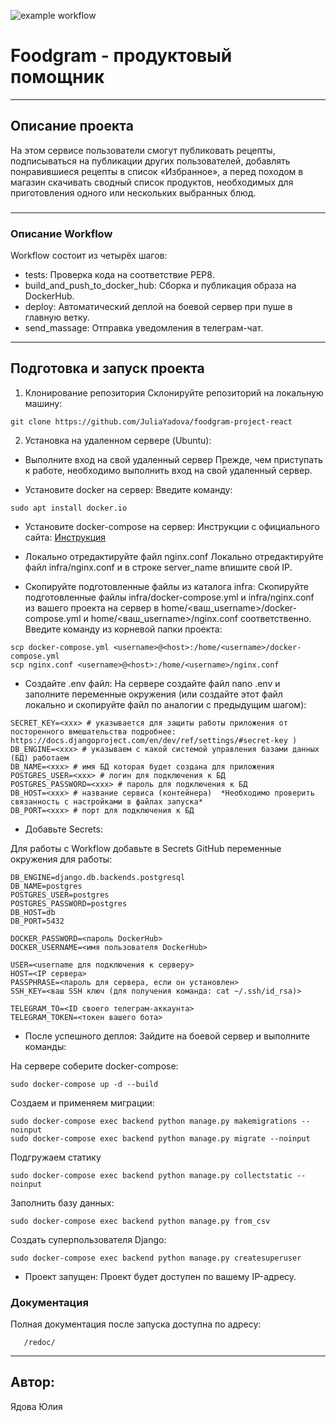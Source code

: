 ![example workflow](https://github.com/JuliaYadova/foodgram-project-react/actions/workflows/foodgram_workflow.yml/badge.svg)
# Foodgram - продуктовый помощник
---
## Описание проекта
На этом сервисе пользователи смогут публиковать рецепты, подписываться на публикации других пользователей, добавлять понравившиеся рецепты в список «Избранное», а перед походом в магазин скачивать сводный список продуктов, необходимых для приготовления одного или нескольких выбранных блюд.
### 
---
### Описание Workflow
Workflow состоит из четырёх шагов:
+ tests:
Проверка кода на соответствие PEP8.
+ build_and_push_to_docker_hub:
Сборка и публикация образа на DockerHub.
+ deploy:
Автоматический деплой на боевой сервер при пуше в главную ветку.
+ send_massage:
Отправка уведомления в телеграм-чат.
---
## Подготовка и запуск проекта

1. Клонирование репозитория
Склонируйте репозиторий на локальную машину:
```
git clone https://github.com/JuliaYadova/foodgram-project-react
```
2. Установка на удаленном сервере (Ubuntu):
 + Выполните вход на свой удаленный сервер
Прежде, чем приступать к работе, необходимо выполнить вход на свой удаленный сервер.

 + Установите docker на сервер:
Введите команду:
```
sudo apt install docker.io 
```
 + Установите docker-compose на сервер:
Инструкции с официального сайта:
[Инструкция](https://docs.docker.com/compose/install/)

 + Локально отредактируйте файл nginx.conf
Локально отредактируйте файл infra/nginx.conf и в строке server_name впишите свой IP.

 + Скопируйте подготовленные файлы из каталога infra:
Скопируйте подготовленные файлы infra/docker-compose.yml и infra/nginx.conf из вашего проекта на сервер в home/<ваш_username>/docker-compose.yml и home/<ваш_username>/nginx.conf соответственно. Введите команду из корневой папки проекта:
```
scp docker-compose.yml <username>@<host>:/home/<username>/docker-compose.yml
scp nginx.conf <username>@<host>:/home/<username>/nginx.conf
```
 + Cоздайте .env файл:
На сервере создайте файл nano .env и заполните переменные окружения (или создайте этот файл локально и скопируйте файл по аналогии с предыдущим шагом):
```
SECRET_KEY=<xxx> # указывается для защиты работы приложения от посторенного вмешательства подробнее: https://docs.djangoproject.com/en/dev/ref/settings/#secret-key )
DB_ENGINE=<xxx> # указываем с какой системой управления базами данных (БД) работаем
DB_NAME=<xxx> # имя БД которая будет создана для приложения
POSTGRES_USER=<xxx> # логин для подключения к БД
POSTGRES_PASSWORD=<xxx> # пароль для подключения к БД
DB_HOST=<xxx> # название сервиса (контейнера)  *Необходимо проверить связанность с настройками в файлах запуска*
DB_PORT=<xxx> # порт для подключения к БД 
```
 + Добавьте Secrets:

Для работы с Workflow добавьте в Secrets GitHub переменные окружения для работы:
```
DB_ENGINE=django.db.backends.postgresql
DB_NAME=postgres
POSTGRES_USER=postgres
POSTGRES_PASSWORD=postgres
DB_HOST=db
DB_PORT=5432

DOCKER_PASSWORD=<пароль DockerHub>
DOCKER_USERNAME=<имя пользователя DockerHub>

USER=<username для подключения к серверу>
HOST=<IP сервера>
PASSPHRASE=<пароль для сервера, если он установлен>
SSH_KEY=<ваш SSH ключ (для получения команда: cat ~/.ssh/id_rsa)>

TELEGRAM_TO=<ID своего телеграм-аккаунта>
TELEGRAM_TOKEN=<токен вашего бота>
```
 + После успешного деплоя:
Зайдите на боевой сервер и выполните команды:

На сервере соберите docker-compose:
```
sudo docker-compose up -d --build
```
Создаем и применяем миграции:
```
sudo docker-compose exec backend python manage.py makemigrations --noinput
sudo docker-compose exec backend python manage.py migrate --noinput
```
Подгружаем статику
```
sudo docker-compose exec backend python manage.py collectstatic --noinput 
```
Заполнить базу данных:
```
sudo docker-compose exec backend python manage.py from_csv 
```
Создать суперпользователя Django:
```
sudo docker-compose exec backend python manage.py createsuperuser
```
 + Проект запущен:
Проект будет доступен по вашему IP-адресу.
### Документация
Полная документация после запуска доступна по адресу:
```
   /redoc/
```
---
## Автор:
Ядова Юлия
